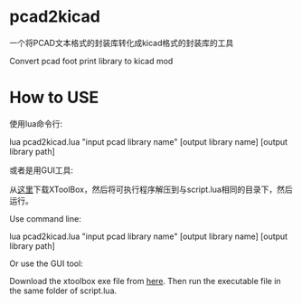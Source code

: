 # pcad2kicad
一个将PCAD文本格式的封装库转化成kicad格式的封装库的工具

Convert pcad foot print library to kicad mod

# How to USE

使用lua命令行:

lua pcad2kicad.lua "input pcad library name" [output library name] [output library path]

或者是用GUI工具:

从[这里](https://github.com/xtoolbox/Introduction/releases)下载XToolBox，然后将可执行程序解压到与script.lua相同的目录下，然后运行。

Use command line:

lua pcad2kicad.lua "input pcad library name" [output library name] [output library path]

Or use the GUI tool:

Download the xtoolbox exe file from [here](https://github.com/xtoolbox/Introduction/releases). Then run the executable file in the same folder of script.lua.
